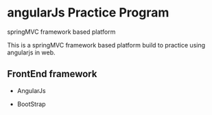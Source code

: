 # angularJs Practice Program
springMVC framework based platform

This is a springMVC framework based platform build to practice using angularjs in web.

## FrontEnd framework

* AngularJs

* BootStrap





